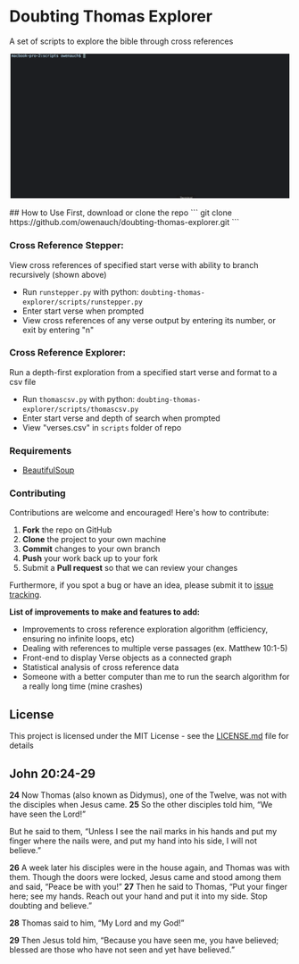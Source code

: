 # Doubting Thomas Explorer
A set of scripts to explore the bible through cross references
<p align="center">
  <img src='images/runstepper_gif.gif' width="500px" />
</p>
## How to Use
First, download or clone the repo
```
git clone https://github.com/owenauch/doubting-thomas-explorer.git
```

### Cross Reference Stepper:
View cross references of specified start verse with ability to branch recursively (shown above)
* Run ```runstepper.py``` with python: ```doubting-thomas-explorer/scripts/runstepper.py```
* Enter start verse when prompted
* View cross references of any verse output by entering its number, or exit by entering "n"


### Cross Reference Explorer:
Run a depth-first exploration from a specified start verse and format to a csv file
* Run ```thomascsv.py``` with python: ```doubting-thomas-explorer/scripts/thomascsv.py```
* Enter start verse and depth of search when prompted
* View "verses.csv" in ```scripts``` folder of repo


### Requirements
* [BeautifulSoup](https://www.crummy.com/software/BeautifulSoup/#Download)

### Contributing
Contributions are welcome and encouraged! Here's how to contribute:
 1. **Fork** the repo on GitHub
 2. **Clone** the project to your own machine
 3. **Commit** changes to your own branch
 4. **Push** your work back up to your fork
 5. Submit a **Pull request** so that we can review your changes

Furthermore, if you spot a bug or have an idea, please submit it to [issue tracking](https://github.com/owenauch/doubting-thomas-explorer/issues).

**List of improvements to make and features to add:**
* Improvements to cross reference exploration algorithm (efficiency, ensuring no infinite loops, etc)
* Dealing with references to multiple verse passages (ex. Matthew 10:1-5)
* Front-end to display Verse objects as a connected graph
* Statistical analysis of cross reference data
* Someone with a better computer than me to run the search algorithm for a really long time (mine crashes)

## License

This project is licensed under the MIT License - see the [LICENSE.md](LICENSE.md) file for details

## John 20:24-29
**24** Now Thomas (also known as Didymus), one of the Twelve, was not with the disciples when Jesus came. **25** So the other disciples told him, “We have seen the Lord!”

But he said to them, “Unless I see the nail marks in his hands and put my finger where the nails were, and put my hand into his side, I will not believe.”

**26** A week later his disciples were in the house again, and Thomas was with them. Though the doors were locked, Jesus came and stood among them and said, “Peace be with you!” **27** Then he said to Thomas, “Put your finger here; see my hands. Reach out your hand and put it into my side. Stop doubting and believe.”

**28** Thomas said to him, “My Lord and my God!”

**29** Then Jesus told him, “Because you have seen me, you have believed; blessed are those who have not seen and yet have believed.”
